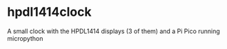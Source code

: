 # hpdl1414clock
A small clock with the HPDL1414 displays (3 of them) and a Pi Pico running micropython

